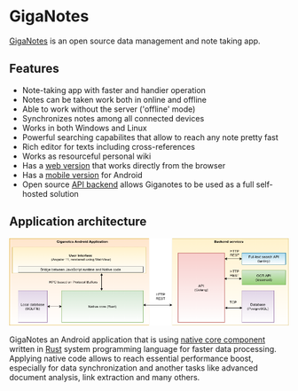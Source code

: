 # GigaNotes

[GigaNotes](https://giganotes.com) is an open source data management and note taking app.

## Features

* Note-taking app with faster and handier operation
* Notes can be taken work both in online and offline
* Able to work without the server ('offline' mode)
* Synchronizes notes among all connected devices
* Works in both Windows and Linux 
* Powerful searching capabilites that allow to reach any note pretty fast
* Rich editor for texts including cross-references
* Works as resourceful personal wiki
* Has a [web version](https://web.giganotes.com) that works directly from the browser
* Has a [mobile version](https://play.google.com/store/apps/details?id=com.thetapad.app) for Android
* Open source [API backend](https://github.com/giganotes/giganotes-backend) allows Giganotes to be used as a full self-hosted solution
  
## Application architecture

![Giganotes](/docs/giganotes-mobile-diagram.png)

GigaNotes an Android application that is using [native core component](https://github.com/giganotes/giganotes-core) written in [Rust](https://www.rust-lang.org/) system programming language for faster data processing.
Applying native code allows to reach essential performance boost, especially for data synchronization and another tasks like advanced document analysis, link extraction and many others.
